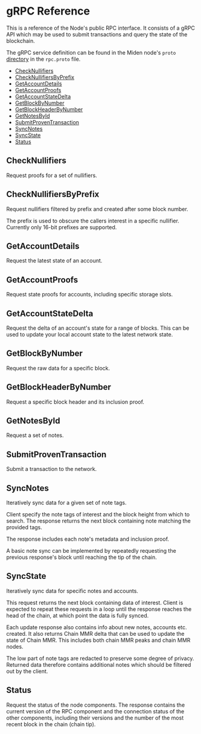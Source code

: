 # gRPC Reference

This is a reference of the Node's public RPC interface. It consists of a gRPC API which may be used to submit
transactions and query the state of the blockchain.

The gRPC service definition can be found in the Miden node's `proto`
[directory](https://github.com/0xMiden/miden-node/tree/main/proto) in the `rpc.proto` file.

<!--toc:start-->

- [CheckNullifiers](#checknullifiers)
- [CheckNullifiersByPrefix](#checknullifiersbyprefix)
- [GetAccountDetails](#getaccountdetails)
- [GetAccountProofs](#getaccountproofs)
- [GetAccountStateDelta](#getaccountstatedelta)
- [GetBlockByNumber](#getblockbynumber)
- [GetBlockHeaderByNumber](#getblockheaderbynumber)
- [GetNotesById](#getnotesbyid)
- [SubmitProvenTransaction](#submitproventransaction)
- [SyncNotes](#syncnotes)
- [SyncState](#syncstate)
- [Status](#status)

<!--toc:end-->

## CheckNullifiers

Request proofs for a set of nullifiers.

## CheckNullifiersByPrefix

Request nullifiers filtered by prefix and created after some block number.

The prefix is used to obscure the callers interest in a specific nullifier. Currently only 16-bit prefixes are supported.

## GetAccountDetails

Request the latest state of an account.

## GetAccountProofs

Request state proofs for accounts, including specific storage slots.

## GetAccountStateDelta

Request the delta of an account's state for a range of blocks. This can be used to update your local account state to the latest network state.

## GetBlockByNumber

Request the raw data for a specific block.

## GetBlockHeaderByNumber

Request a specific block header and its inclusion proof.

## GetNotesById

Request a set of notes.

## SubmitProvenTransaction

Submit a transaction to the network.

## SyncNotes

Iteratively sync data for a given set of note tags.

Client specify the note tags of interest and the block height from which to search. The response returns the next block containing note matching the provided tags.

The response includes each note's metadata and inclusion proof.

A basic note sync can be implemented by repeatedly requesting the previous response's block until reaching the tip of the chain.

## SyncState

Iteratively sync data for specific notes and accounts.

This request returns the next block containing data of interest. Client is expected to repeat these requests in a loop until the response reaches the head of the chain, at which point the data is fully synced.

Each update response also contains info about new notes, accounts etc. created. It also returns Chain MMR delta that can be used to update the state of Chain MMR. This includes both chain MMR peaks and chain MMR nodes.

The low part of note tags are redacted to preserve some degree of privacy. Returned data therefore contains additional notes which should be filtered out by the client.

## Status

Request the status of the node components. The response contains the current version of the RPC component and the connection status of the other components, including their versions and the number of the most recent block in the chain (chain tip).
